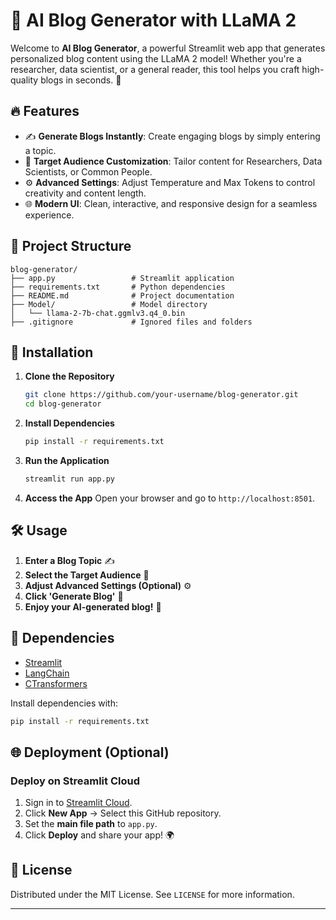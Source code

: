 # 📝 AI Blog Generator with LLaMA 2

Welcome to **AI Blog Generator**, a powerful Streamlit web app that generates personalized blog content using the LLaMA 2 model! Whether you're a researcher, data scientist, or a general reader, this tool helps you craft high-quality blogs in seconds. 🚀

## 🔥 Features

- ✍️ **Generate Blogs Instantly**: Create engaging blogs by simply entering a topic.
- 🎯 **Target Audience Customization**: Tailor content for Researchers, Data Scientists, or Common People.
- ⚙️ **Advanced Settings**: Adjust Temperature and Max Tokens to control creativity and content length.
- 🌐 **Modern UI**: Clean, interactive, and responsive design for a seamless experience.

## 📂 Project Structure

```
blog-generator/
├── app.py                 # Streamlit application
├── requirements.txt       # Python dependencies
├── README.md              # Project documentation
├── Model/                 # Model directory
│   └── llama-2-7b-chat.ggmlv3.q4_0.bin
├── .gitignore             # Ignored files and folders
```

## 🚀 Installation

1. **Clone the Repository**
   ```bash
   git clone https://github.com/your-username/blog-generator.git
   cd blog-generator
   ```

2. **Install Dependencies**
   ```bash
   pip install -r requirements.txt
   ```

3. **Run the Application**
   ```bash
   streamlit run app.py
   ```

4. **Access the App**
   Open your browser and go to `http://localhost:8501`.

## 🛠️ Usage

1. **Enter a Blog Topic** ✍️
2. **Select the Target Audience** 🎯
3. **Adjust Advanced Settings (Optional)** ⚙️
4. **Click 'Generate Blog'** 🎉
5. **Enjoy your AI-generated blog!** 📜

## 🧩 Dependencies

- [Streamlit](https://streamlit.io/)  
- [LangChain](https://python.langchain.com/)  
- [CTransformers](https://github.com/marella/ctransformers)

Install dependencies with:
```bash
pip install -r requirements.txt
```

## 🌐 Deployment (Optional)

### Deploy on **Streamlit Cloud**
1. Sign in to [Streamlit Cloud](https://streamlit.io/cloud).
2. Click **New App** → Select this GitHub repository.
3. Set the **main file path** to `app.py`.
4. Click **Deploy** and share your app! 🌍

## 📄 License

Distributed under the MIT License. See `LICENSE` for more information.

---


